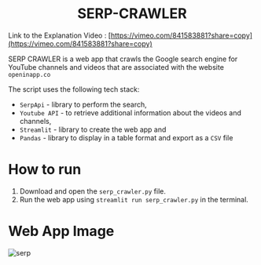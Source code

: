 <h1 align="center">
SERP-CRAWLER
</h1>

Link to the Explanation Video : [https://vimeo.com/841583881?share=copy](https://vimeo.com/841583881?share=copy)

SERP CRAWLER is a web app that crawls the Google search engine for YouTube channels and videos that are associated with the website `openinapp.co`

The script uses the following tech stack:
- `SerpApi` - library to perform the search,
- `Youtube API` - to retrieve additional information about the videos and channels,
- `Streamlit` - library to create the web app and
- `Pandas` - library to display in a table format and export as a `CSV` file

# How to run

1. Download and open the `serp_crawler.py` file.
2. Run the web app using `streamlit run serp_crawler.py` in the terminal.

# Web App Image

![serp](https://github.com/IAMSAGAYAABINESH/SERP-CRAWLER/assets/76099682/1bc6a068-dac1-4a23-8842-dee76686a9ee)

